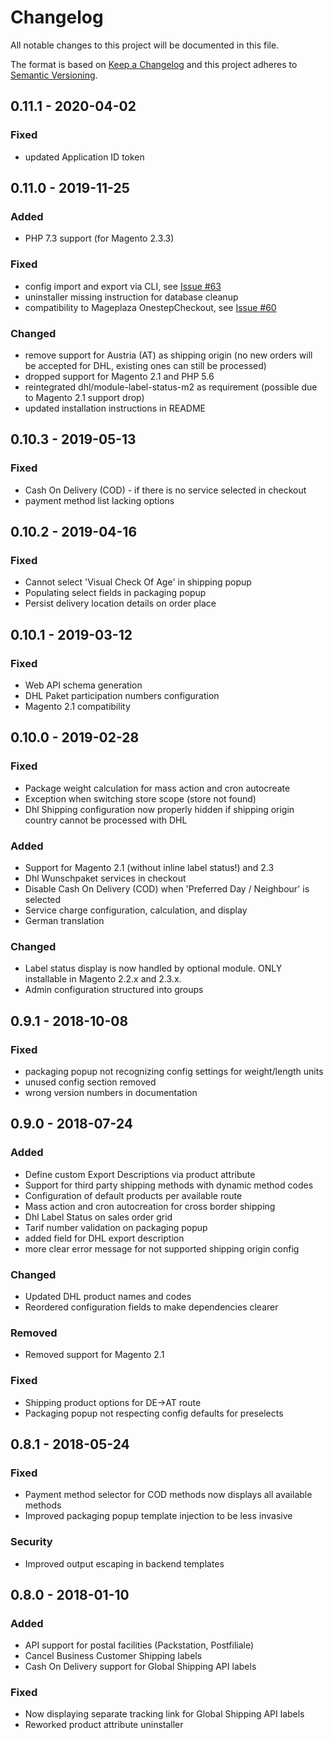 # Changelog
All notable changes to this project will be documented in this file.

The format is based on [Keep a Changelog](http://keepachangelog.com/en/1.0.0/)
and this project adheres to [Semantic Versioning](http://semver.org/spec/v2.0.0.html).

## 0.11.1 - 2020-04-02

### Fixed

- updated Application ID token

## 0.11.0 - 2019-11-25
### Added
- PHP 7.3 support (for Magento 2.3.3)

### Fixed
- config import and export via CLI, see [Issue #63](https://github.com/netresearch/dhl-module-shipping-m2/issues/63)
- uninstaller missing instruction for database cleanup
- compatibility to Mageplaza OnestepCheckout, see [Issue #60](https://github.com/netresearch/dhl-module-shipping-m2/issues/60)

### Changed
- remove support for Austria (AT) as shipping origin (no new orders will be accepted for DHL, existing ones can still be processed)
- dropped support for Magento 2.1 and PHP 5.6
- reintegrated dhl/module-label-status-m2 as requirement (possible due to Magento 2.1 support drop)
- updated installation instructions in README

## 0.10.3 - 2019-05-13
### Fixed
- Cash On Delivery (COD) - if there is no service selected in checkout
- payment method list lacking options

## 0.10.2 - 2019-04-16
### Fixed
- Cannot select 'Visual Check Of Age' in shipping popup
- Populating select fields in packaging popup
- Persist delivery location details on order place

## 0.10.1 - 2019-03-12
### Fixed
- Web API schema generation
- DHL Paket participation numbers configuration
- Magento 2.1 compatibility

## 0.10.0 - 2019-02-28
### Fixed
- Package weight calculation for mass action and cron autocreate
- Exception when switching store scope (store not found)
- Dhl Shipping configuration now properly hidden if shipping origin country cannot be processed with DHL

### Added
- Support for Magento 2.1 (without inline label status!) and 2.3
- Dhl Wunschpaket services in checkout 
- Disable Cash On Delivery (COD) when 'Preferred Day / Neighbour' is selected
- Service charge configuration, calculation, and display
- German translation

### Changed
- Label status display is now handled by optional module. ONLY installable in Magento 2.2.x and 2.3.x.
- Admin configuration structured into groups

## 0.9.1 - 2018-10-08
### Fixed
- packaging popup not recognizing config settings for weight/length units
- unused config section removed
- wrong version numbers in documentation

## 0.9.0 - 2018-07-24
### Added
- Define custom Export Descriptions via product attribute
- Support for third party shipping methods with dynamic method codes
- Configuration of default products per available route
- Mass action and cron autocreation for cross border shipping
- Dhl Label Status on sales order grid 
- Tarif number validation on packaging popup
- added field for DHL export description
- more clear error message for not supported shipping origin config

### Changed
- Updated DHL product names and codes
- Reordered configuration fields to make dependencies clearer

### Removed
- Removed support for Magento 2.1

### Fixed
- Shipping product options for DE->AT route
- Packaging popup not respecting config defaults for preselects

## 0.8.1 - 2018-05-24
### Fixed
- Payment method selector for COD methods now displays all available methods
- Improved packaging popup template injection to be less invasive

### Security
- Improved output escaping in backend templates

## 0.8.0 - 2018-01-10
### Added
- API support for postal facilities (Packstation, Postfiliale)
- Cancel Business Customer Shipping labels
- Cash On Delivery support for Global Shipping API labels

### Fixed
- Now displaying separate tracking link for Global Shipping API labels
- Reworked product attribute uninstaller
